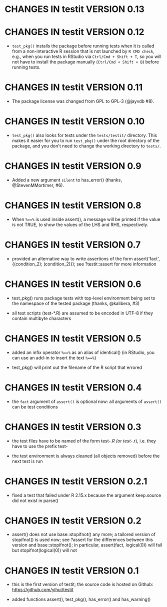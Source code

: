 # CHANGES IN testit VERSION 0.13

# CHANGES IN testit VERSION 0.12

- `test_pkg()` installs the package before running tests when it is called from a non-interactive R session that is not launched by `R CMD check`, e.g., when you run tests in RStudio via `Ctrl/Cmd + Shift + T`, so you will not have to install the package manually (`Ctrl/Cmd + Shift + B`) before running tests.

# CHANGES IN testit VERSION 0.11

- The package license was changed from GPL to GPL-3 (@jayvdb #8).

# CHANGES IN testit VERSION 0.10

- `test_pkg()` also looks for tests under the `tests/testit/` directory. This makes it easier for you to run `test_pkg()` under the root directory of the package, and you don't need to change the working directory to `tests/`.

# CHANGES IN testit VERSION 0.9

- Added a new argument `silent` to has_error() (thanks, @StevenMMortimer, #6).

# CHANGES IN testit VERSION 0.8

- When `%==%` is used inside assert(), a message will be printed if the value is not TRUE, to show the values of the LHS and RHS, respectively.

# CHANGES IN testit VERSION 0.7

- provided an alternative way to write assertions of the form assert('fact', {(condition_2); (condition_2)}); see ?testit::assert for more information

# CHANGES IN testit VERSION 0.6

- test_pkg() runs package tests with top-level environment being set to the namespace of the tested package (thanks, @kalibera, #3)

- all test scripts (test-*.R) are assumed to be encoded in UTF-8 if they contain multibyte characters

# CHANGES IN testit VERSION 0.5

- added an infix operator `%==%` as an alias of identical() (in RStudio, you can use an add-in to insert the text `%==%`)

- test_pkg() will print out the filename of the R script that errored

# CHANGES IN testit VERSION 0.4

- the `fact` argument of `assert()` is optional now: all arguments of `assert()` can be test conditions

# CHANGES IN testit VERSION 0.3

- the test files have to be named of the form test-*.R (or test-*.r), i.e. they have to use the prefix test-

- the test environment is always cleaned (all objects removed) before the next test is run

# CHANGES IN testit VERSION 0.2.1

- fixed a test that failed under R 2.15.x because the argument keep.source did not exist in parse()

# CHANGES IN testit VERSION 0.2

- assert() does not use base::stopifnot() any more; a tailored version of stopifnot() is used now; see ?assert for the differences between this version and base::stopifnot(); in particular, assert(fact, logical(0)) will fail but stopifnot(logical(0)) will not

# CHANGES IN testit VERSION 0.1

- this is the first version of testit; the source code is hosted on Github: https://github.com/yihui/testit

- added functions assert(), test_pkg(), has_error() and has_warning()

